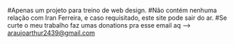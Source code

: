 #Apenas um projeto para treino de web design.
#Não contém nenhuma relação com Iran Ferreira, e caso requisitado, este site pode sair do ar.
#Se curte o meu trabalho faz umas donations pra esse email aq --> araujoarthur2439@gmail.com